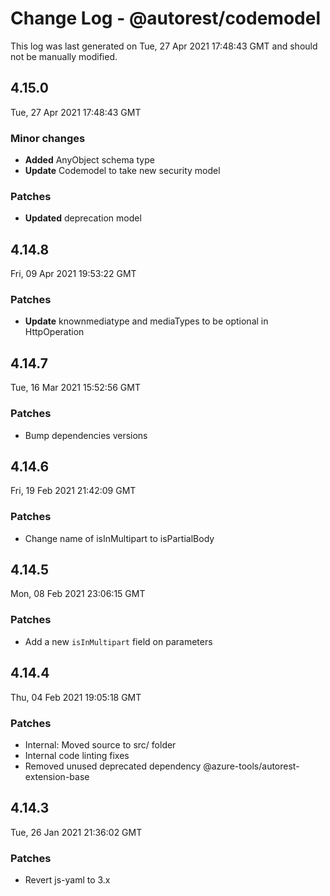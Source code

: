 # Change Log - @autorest/codemodel

This log was last generated on Tue, 27 Apr 2021 17:48:43 GMT and should not be manually modified.

## 4.15.0
Tue, 27 Apr 2021 17:48:43 GMT

### Minor changes

- **Added** AnyObject schema type
- **Update** Codemodel to take new security model

### Patches

- **Updated** deprecation model

## 4.14.8
Fri, 09 Apr 2021 19:53:22 GMT

### Patches

- **Update** knownmediatype and mediaTypes to be optional in HttpOperation

## 4.14.7
Tue, 16 Mar 2021 15:52:56 GMT

### Patches

- Bump dependencies versions

## 4.14.6
Fri, 19 Feb 2021 21:42:09 GMT

### Patches

- Change name of isInMultipart to isPartialBody

## 4.14.5
Mon, 08 Feb 2021 23:06:15 GMT

### Patches

- Add a new `isInMultipart` field on parameters

## 4.14.4
Thu, 04 Feb 2021 19:05:18 GMT

### Patches

- Internal: Moved source to src/ folder
- Internal code linting fixes
- Removed unused deprecated dependency @azure-tools/autorest-extension-base

## 4.14.3
Tue, 26 Jan 2021 21:36:02 GMT

### Patches

- Revert js-yaml to 3.x

